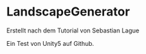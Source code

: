 # LandscapeGenerator
Erstellt nach dem Tutorial von Sebastian Lague

Ein Test von Unity5 auf Github.
